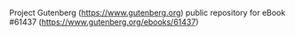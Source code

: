 Project Gutenberg (https://www.gutenberg.org) public repository for eBook #61437 (https://www.gutenberg.org/ebooks/61437)
